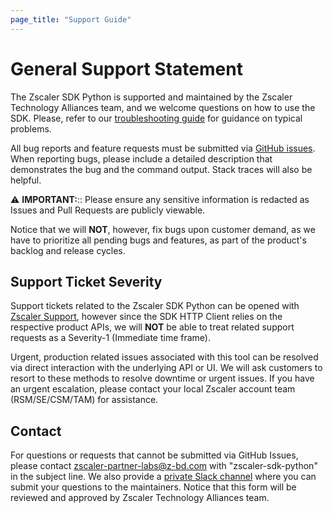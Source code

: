 ```yaml
---
page_title: "Support Guide"
---
```


# General Support Statement

The Zscaler SDK Python is supported and maintained by the Zscaler Technology Alliances team, and we welcome questions on how to use the SDK.
Please, refer to our [troubleshooting guide](troubleshooting.md) for guidance on typical problems.

All bug reports and feature requests must be submitted via [GitHub issues](https://github.com/zscaler/zscaler-sdk-python/issues). When reporting bugs, please include a detailed description that demonstrates the bug and the command output. Stack traces will also be helpful.

⚠️ **IMPORTANT:**:: Please ensure any sensitive information is redacted as Issues and Pull Requests are publicly viewable.

Notice that we will **NOT**, however, fix bugs upon customer demand, as we have to prioritize all pending bugs and features, as part of the product's backlog and release cycles.

## Support Ticket Severity

Support tickets related to the Zscaler SDK Python can be opened with [Zscaler Support](https://help.zscaler.com/login-tickets), however since the SDK HTTP Client relies on the respective product APIs, we will **NOT** be able to treat related support requests as a Severity-1 (Immediate time frame).

Urgent, production related issues associated with this tool can be resolved via direct interaction with the underlying API or UI. We will ask customers to resort to these methods to resolve downtime or urgent issues. If you have an urgent escalation, please contact your local Zscaler account team (RSM/SE/CSM/TAM) for assistance.

## Contact

For questions or requests that cannot be submitted via GitHub Issues, please contact zscaler-partner-labs@z-bd.com with "zscaler-sdk-python" in the subject line.
We also provide a [private Slack channel](https://docs.google.com/forms/d/e/1FAIpQLSfkd3EMkLQdIWMNQ7QCr8TrH_xVSwSYcQshfBPDEZFOaF28qA/viewform?usp=sf_link) where you can submit your questions to the maintainers. Notice that this form will be reviewed and approved by Zscaler Technology Alliances team.
